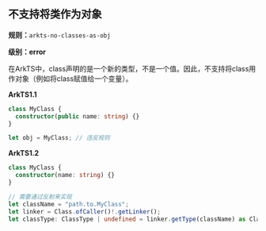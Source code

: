 ## 不支持将类作为对象

**规则：**`arkts-no-classes-as-obj`

**级别：error**

在ArkTS中，class声明的是一个新的类型，不是一个值。因此，不支持将class用作对象（例如将class赋值给一个变量）。

**ArkTS1.1**

```typescript
class MyClass {
  constructor(public name: string) {}
}

let obj = MyClass; // 违反规则
```

**ArkTS1.2**

```typescript
class MyClass {
  constructor(name: string) {}
}

// 需要通过反射来实现
let className = "path.to.MyClass";
let linker = Class.ofCaller()!.getLinker();
let classType: ClassType | undefined = linker.getType(className) as ClassType;
```
